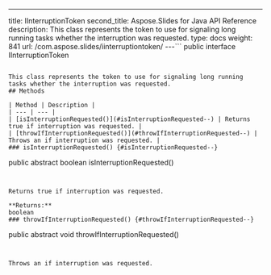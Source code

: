 ---
title: IInterruptionToken
second_title: Aspose.Slides for Java API Reference
description: This class represents the token to use for signaling long running tasks whether the interruption was requested.
type: docs
weight: 841
url: /com.aspose.slides/iinterruptiontoken/
---```
public interface IInterruptionToken
```

This class represents the token to use for signaling long running tasks whether the interruption was requested.
## Methods

| Method | Description |
| --- | --- |
| [isInterruptionRequested()](#isInterruptionRequested--) | Returns true if interruption was requested. |
| [throwIfInterruptionRequested()](#throwIfInterruptionRequested--) | Throws an if interruption was requested. |
### isInterruptionRequested() {#isInterruptionRequested--}
```
public abstract boolean isInterruptionRequested()
```


Returns true if interruption was requested.

**Returns:**
boolean
### throwIfInterruptionRequested() {#throwIfInterruptionRequested--}
```
public abstract void throwIfInterruptionRequested()
```


Throws an if interruption was requested.

